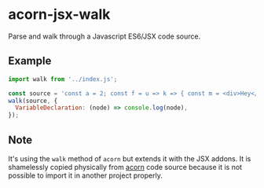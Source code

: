 # acorn-jsx-walk

Parse and walk through a Javascript ES6/JSX code source.

## Example

```js
import walk from '../index.js';

const source = 'const a = 2; const f = u => k => { const m = <div>Hey</div>; return m; }';
walk(source, {
  VariableDeclaration: (node) => console.log(node),
});
```

## Note

It's using the `walk` method of `acorn` but extends it with the JSX addons.
It is shamelessly copied physically from
[acorn](https://github.com/marijnh/acorn/blob/master/src/walk/index.js) code
source because it is not possible to import it in another project properly.
